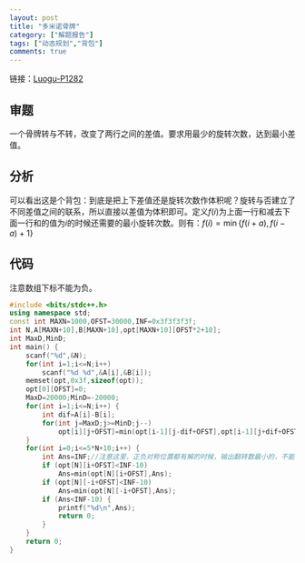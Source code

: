 ```yaml
---
layout: post
title: "多米诺骨牌"
category: ["解题报告"]
tags: ["动态规划","背包"]
comments: true
---
```


链接：[Luogu-P1282][1]


## 审题
一个骨牌转与不转，改变了两行之间的差值。要求用最少的旋转次数，达到最小差值。

<!--more-->

## 分析
可以看出这是个背包：到底是把上下差值还是旋转次数作体积呢？旋转与否建立了不同差值之间的联系，所以直接以差值为体积即可。定义$f(i)$为上面一行和减去下面一行和的值为$i$的时候还需要的最小旋转次数。则有：$f(i)=\min\{f(i+a),f(i-a)+1\}$

## 代码
注意数组下标不能为负。

```cpp
#include <bits/stdc++.h>
using namespace std;
const int MAXN=1000,OFST=30000,INF=0x3f3f3f3f;
int N,A[MAXN+10],B[MAXN+10],opt[MAXN+10][OFST*2+10];
int MaxD,MinD;
int main() {
	scanf("%d",&N);
	for(int i=1;i<=N;i++) 
		scanf("%d %d",&A[i],&B[i]);
	memset(opt,0x3f,sizeof(opt));
	opt[0][OFST]=0;
	MaxD=20000;MinD=-20000;
	for(int i=1;i<=N;i++) {
		int dif=A[i]-B[i];
		for(int j=MaxD;j>=MinD;j--)
			opt[i][j+OFST]=min(opt[i-1][j-dif+OFST],opt[i-1][j+dif+OFST]+1);
	}
	for(int i=0;i<=5*N+10;i++) {
		int Ans=INF;//注意这里，正负对称位置都有解的时候，输出翻转数最小的，不能写成if-else if，也就是随便输出一个！ 
		if (opt[N][i+OFST]<INF-10) 
			Ans=min(opt[N][i+OFST],Ans);
		if (opt[N][-i+OFST]<INF-10)
			Ans=min(opt[N][-i+OFST],Ans);
		if (Ans<INF-10) {
			printf("%d\n",Ans);
			return 0;
		}
	}
	return 0;
}
```


 [1]:https://www.luogu.org/problem/show?pid=1282
